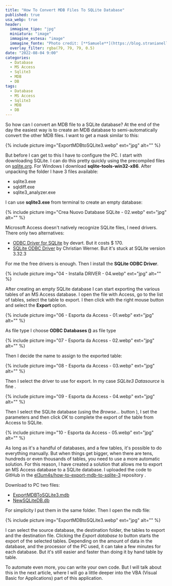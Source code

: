 ```yaml
---
title: "How To Convert MDB Files To SQLite Database"
published: true
usa_webp: true
header:
  immagine_tipo: "jpg"
  miniatura: "image"
  immagine_estesa: "image"
  immagine_fonte: "Photo credit: [**Samuele**](https://blog.stranianelli.com/)"
  overlay_filter: rgba(79, 79, 79, 0.5)
date: "2022-08-04 9:00"
categories:
  - Database
  - MS Access
  - Sqlite3
  - MDB
  - DB
tags:
  - Database
  - MS Access
  - Sqlite3
  - MDB
  - DB
---
```


So how can I convert an MDB file to a SQLite database? At the end of the day the easiest way is to create an MDB database to semi-automatically convert the other MDB files. I want to get a mask similar to this:

{% include picture img="ExportMDBtoSQLite3.webp" ext="jpg" alt="" %}

But before I can get to this I have to configure the PC. I start with downloading SQLite. I can do this pretty quickly using the precompiled files on [sqlite.org](https://www.sqlite.org/download.html). For Windows I download **sqlite-tools-win32-x86**. After unpacking the folder I have 3 files available:

- sqlite3.exe
- sqldiff.exe
- sqlite3_analyzer.exe

I can use **sqlite3.exe** from terminal to create an empty database:

{% include picture img="Crea Nuovo Database SQLite - 02.webp" ext="jpg" alt="" %}

Microsoft Access doesn't natively recognize SQLite files, I need drivers. There only two alternatives:

- [ODBC Driver for SQLite](https://www.devart.com/odbc/sqlite/) by devart. But it costs $ 170.
- [SQLite ODBC Driver](https://www.sqlitetutorial.net/download-install-sqlite/) by Christian Werner. But it's stuck at SQLite version 3.32.3

For me the free drivers is enough. Then I install the **SQLite ODBC Driver**.

{% include picture img="04 - Installa DRIVER - 04.webp" ext="jpg" alt="" %}

After creating an empty SQLite database I can start exporting the various tables of an MS Access database. I open the file with Access, go to the list of tables, select the table to export. I then click with the right mouse button and select the **Export** option.

{% include picture img="06 - Esporta da Access - 01.webp" ext="jpg" alt="" %}

As file type I choose **ODBC Databases ()** as file type

{% include picture img="07 - Esporta da Access - 02.webp" ext="jpg" alt="" %}

Then I decide the name to assign to the exported table:

{% include picture img="08 - Esporta da Access - 03.webp" ext="jpg" alt="" %}

Then I select the driver to use for export. In my case _SQLite3 Datasource_ is fine .

{% include picture img="09 - Esporta da Access - 04.webp" ext="jpg" alt="" %}

Then I select the SQLite database (using the _Browse..._ button ), I set the parameters and then click _OK_ to complete the export of the table from Access to SQLite.

{% include picture img="10 - Esporta da Access - 05.webp" ext="jpg" alt="" %}

As long as it's a handful of databases, and a few tables, it's possible to do everything manually. But when things get bigger, when there are tens, hundreds or even thousands of tables, you need to use a more automatic solution. For this reason, I have created a solution that allows me to export an MS Access database to a SQLite database. I uploaded the code to GitHub in the [el3um4s/how-to-export-mdb-to-sqlite-3](https://github.com/el3um4s/how-to-export-mdb-to-sqlite-3) repository .

Download to PC two files:

- [ExportMDBToSQLite3.mdb](https://github.com/el3um4s/how-to-export-mdb-to-sqlite-3/raw/main/export-mdb-to-sqlite3/ExportMDBToSQLite3.mdb)
- [NewSQLiteDB.db](https://github.com/el3um4s/how-to-export-mdb-to-sqlite-3/raw/main/export-mdb-to-sqlite3/NewSQLiteDB.db)

For simplicity I put them in the same folder. Then I open the mdb file:

{% include picture img="ExportMDBtoSQLite3.webp" ext="jpg" alt="" %}

I can select the source database, the destination folder, the tables to export and the destination file. Clicking the _Export database to_ button starts the export of the selected tables. Depending on the amount of data in the database, and the processor of the PC used, it can take a few minutes for each database. But it's still easier and faster than doing it by hand table by table.

To automate even more, you can write your own code. But I will talk about this in the next article, where I will go a little deeper into the VBA (Visual Basic for Applications) part of this application.

